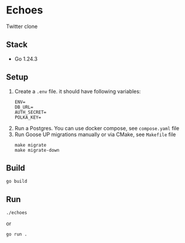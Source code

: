 # Echoes

Twitter clone

## Stack

- Go 1.24.3

## Setup

1. Create a `.env` file. it should have following variables:
    ```env
    ENV=
    DB_URL=
    AUTH_SECRET=
    POLKA_KEY=
    ```
2. Run a Postgres. You can use docker compose, see `compose.yaml` file
3. Run Goose UP migrations manually or via CMake, see `Makefile` file
    ```
    make migrate
    make migrate-down
    ```

## Build

```
go build
```

## Run

```
./echoes
```
or
```
go run .
```

